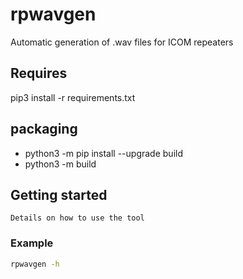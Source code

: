 # rpwavgen

Automatic generation of .wav files for ICOM repeaters

## Requires

pip3 install -r requirements.txt

## packaging

- python3 -m pip install --upgrade build
- python3 -m build

## Getting started

```plaintext
Details on how to use the tool
```

### Example

```bash
rpwavgen -h
```
